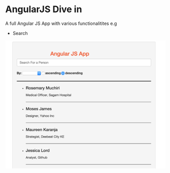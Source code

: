 # AngularJS Dive in
A full Angular JS App with various functionalitites e.g
* Search

![App Screenshot](screenshots/app_screenshot.png?raw=true "App screenshot")
